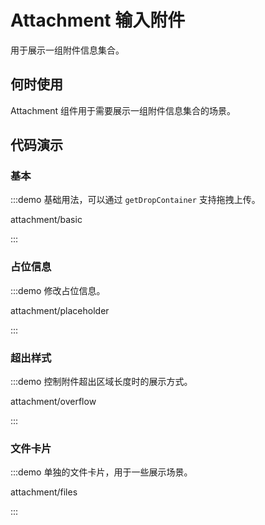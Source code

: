 
# Attachment 输入附件

用于展示一组附件信息集合。

## 何时使用

Attachment 组件用于需要展示一组附件信息集合的场景。

## 代码演示

### 基本

:::demo 基础用法，可以通过 `getDropContainer` 支持拖拽上传。

attachment/basic

:::

### 占位信息

:::demo 修改占位信息。

attachment/placeholder

:::

### 超出样式

:::demo 控制附件超出区域长度时的展示方式。

attachment/overflow

:::

### 文件卡片

:::demo 单独的文件卡片，用于一些展示场景。

attachment/files

:::
